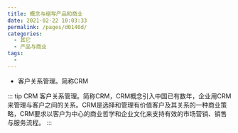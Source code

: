 ```yaml
---
title: 概念与缩写产品和商业
date: 2021-02-22 10:03:33
permalink: /pages/d0140d/
categories:
  - 其它
  - 产品与商业
tags:
  - 
---
```



* 客户关系管理。简称CRM



::: tip CRM
客户关系管理。简称CRM，CRM概念引入中国已有数年，企业用CRM来管理与客户之间的关系。CRM是选择和管理有价值客户及其关系的一种商业策略，CRM要求以客户为中心的商业哲学和企业文化来支持有效的市场营销、销售与服务流程。
:::

